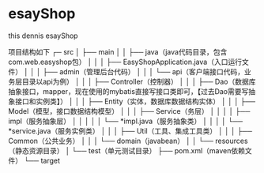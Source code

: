 # esayShop
this dennis esayShop

项目结构如下
┌─ src
│   ├── main
│   │   ├── java（java代码目录，包含com.web.easyshop包）
│   │   │   ├── EasyShopApplication.java（入口运行文件）
│   │   │   ├── admin（管理后台代码）
│   │   │   └── api（客户端接口代码，业务层目录以api为例）
│   │   │       ├── Controller（控制器）
│   │   │       ├── Dao（数据库抽象接口，mapper，现在使用的mybatis直接写接口类即可，【过去Dao需要写抽象接口和实例类】）
│   │   │       ├── Entity（实体，数据库数据结构实体）
│   │   │       ├── Model（模型，接口数据结构模型）
│   │   │       ├── Service（务层）
│   │   │       │   ├── impl（服务抽象层）
│   │   │       │   │   └── *impl.java（服务抽象类）
│   │   │       │   └── *service.java（服务实例类）
│   │   │       ├── Util（工具、集成工具类）
│   │   │       ├── Common（公共业务）
│   │   │       └── domain（javabean）
│   │   └── resources（静态资源目录）
│   └── test（单元测试目录）
├── pom.xml（maven依赖文件）
└── target

